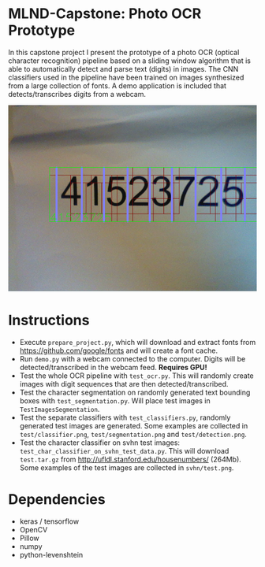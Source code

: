 # MLND-Capstone: Photo OCR Prototype
In this capstone project I present the prototype of a photo OCR (optical character recognition)
pipeline based on a sliding window algorithm that is able to automatically detect and parse
text (digits) in images. The CNN classifiers used in the pipeline have been trained on images synthesized from
a large collection of fonts. A demo application is included that detects/transcribes digits from a webcam.

![](https://github.com/WolfgangSteiner/MLND-Capstone/blob/master/latex/fig/screenshots/eee8d50a-684a-4f54-8e89-3c4e729530c1.png)


# Instructions
* Execute `prepare_project.py`, which will download and extract fonts from https://github.com/google/fonts and will create
a font cache.
* Run `demo.py` with a webcam connected to the computer. Digits will be detected/transcribed in the webcam feed. **Requires GPU!**
* Test the whole OCR pipeline with `test_ocr.py`. This will randomly create images with digit sequences that are then detected/transcribed.
* Test the character segmentation on randomly generated text bounding boxes with `test_segmentation.py`. Will place test images in `TestImagesSegmentation`.
* Test the separate classifiers with `test_classifiers.py`, randomly generated test images are generated. Some examples are collected in `test/classifier.png`, `test/segmentation.png` and `test/detection.png`.
* Test the character classifier on svhn test images: `test_char_classifier_on_svhn_test_data.py`. This will download `test.tar.gz` from http://ufldl.stanford.edu/housenumbers/ (264Mb). Some examples of the test images are collected in `svhn/test.png`.

# Dependencies
* keras / tensorflow
* OpenCV
* Pillow
* numpy
* python-levenshtein
